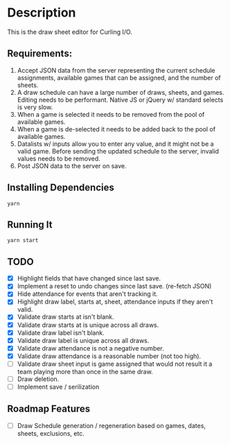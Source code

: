 # Description

This is the draw sheet editor for Curling I/O.

## Requirements:

1. Accept JSON data from the server representing the current schedule assignments, available games that can be assigned, and the number of sheets.
2. A draw schedule can have a large number of draws, sheets, and games. Editing needs to be performant. Native JS or jQuery w/ standard selects is very slow.
3. When a game is selected it needs to be removed from the pool of available games.
4. When a game is de-selected it needs to be added back to the pool of available games.
5. Datalists w/ inputs allow you to enter any value, and it might not be a valid game. Before sending the updated schedule to the server, invalid values needs to be removed.
6. Post JSON data to the server on save.

## Installing Dependencies

```
yarn
```

## Running It

```
yarn start
```

## TODO

- [x] Highlight fields that have changed since last save.
- [x] Implement a reset to undo changes since last save. (re-fetch JSON)
- [x] Hide attendance for events that aren't tracking it.
- [x] Highlight draw label, starts at, sheet, attendance inputs if they aren't valid.
- [x] Validate draw starts at isn't blank.
- [x] Validate draw starts at is unique across all draws.
- [x] Validate draw label isn't blank.
- [x] Validate draw label is unique across all draws.
- [x] Validate draw attendance is not a negative number.
- [x] Validate draw attendance is a reasonable number (not too high).
- [ ] Validate draw sheet input is game assigned that would not result it a team playing more than once in the same draw.
- [ ] Draw deletion.
- [ ] Implement save / serilization

## Roadmap Features

- [ ] Draw Schedule generation / regeneration based on games, dates, sheets, exclusions, etc.
